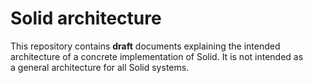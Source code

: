 # Solid architecture
This repository contains **draft** documents explaining the intended architecture of a concrete implementation of Solid.
It is not intended as a general architecture for all Solid systems.
